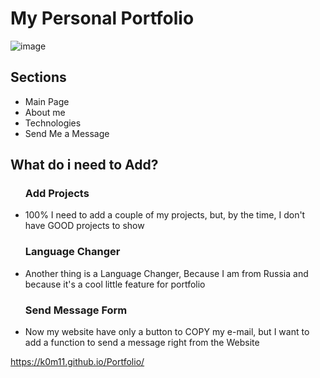 <h1>My Personal Portfolio</h1>

![image](https://github.com/user-attachments/assets/23ac6fcf-3acc-446e-888b-bceb64eb8179)

<h2>Sections</h2>
<ul>
  <li>Main Page</li>
  <li>About me</li>
  <li>Technologies</li>
  <li>Send Me a Message</li>
</ul>

  <h2>What do i need to Add?</h2>
<ul>
  <h3>Add Projects</h3>
  <li>100% I need to add a couple of my projects, but, by the time, I don't have GOOD projects to show</li>
  <h3>Language Changer</h3>
  <li>Another thing is a Language Changer, Because I am from Russia and because it's a cool little feature for portfolio</li>
  <h3>Send Message Form</h3>
  <li>Now my website have only a button to COPY my e-mail, but I want to add a function to send a message right from the Website</li>
</ul>

https://k0m11.github.io/Portfolio/
